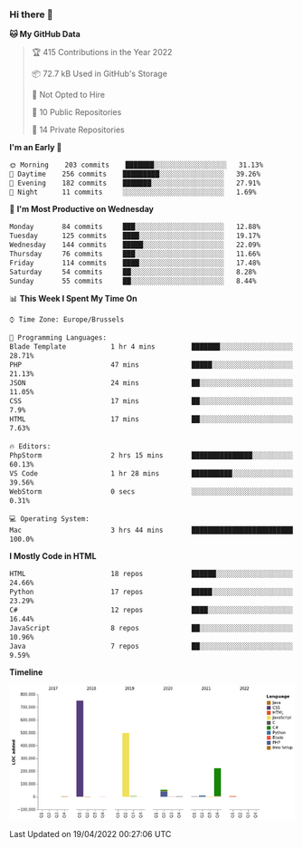 ### Hi there 👋

<!--START_SECTION:waka-->
**🐱 My GitHub Data** 

> 🏆 415 Contributions in the Year 2022
 > 
> 📦 72.7 kB Used in GitHub's Storage 
 > 
> 🚫 Not Opted to Hire
 > 
> 📜 10 Public Repositories 
 > 
> 🔑 14 Private Repositories  
 > 
**I'm an Early 🐤** 

```text
🌞 Morning    203 commits    ███████░░░░░░░░░░░░░░░░░░   31.13% 
🌆 Daytime    256 commits    █████████░░░░░░░░░░░░░░░░   39.26% 
🌃 Evening    182 commits    ███████░░░░░░░░░░░░░░░░░░   27.91% 
🌙 Night      11 commits     ░░░░░░░░░░░░░░░░░░░░░░░░░   1.69%

```
📅 **I'm Most Productive on Wednesday** 

```text
Monday       84 commits     ███░░░░░░░░░░░░░░░░░░░░░░   12.88% 
Tuesday      125 commits    ████░░░░░░░░░░░░░░░░░░░░░   19.17% 
Wednesday    144 commits    █████░░░░░░░░░░░░░░░░░░░░   22.09% 
Thursday     76 commits     ███░░░░░░░░░░░░░░░░░░░░░░   11.66% 
Friday       114 commits    ████░░░░░░░░░░░░░░░░░░░░░   17.48% 
Saturday     54 commits     ██░░░░░░░░░░░░░░░░░░░░░░░   8.28% 
Sunday       55 commits     ██░░░░░░░░░░░░░░░░░░░░░░░   8.44%

```


📊 **This Week I Spent My Time On** 

```text
⌚︎ Time Zone: Europe/Brussels

💬 Programming Languages: 
Blade Template           1 hr 4 mins         ███████░░░░░░░░░░░░░░░░░░   28.71% 
PHP                      47 mins             █████░░░░░░░░░░░░░░░░░░░░   21.13% 
JSON                     24 mins             ██░░░░░░░░░░░░░░░░░░░░░░░   11.05% 
CSS                      17 mins             ██░░░░░░░░░░░░░░░░░░░░░░░   7.9% 
HTML                     17 mins             ██░░░░░░░░░░░░░░░░░░░░░░░   7.63%

🔥 Editors: 
PhpStorm                 2 hrs 15 mins       ███████████████░░░░░░░░░░   60.13% 
VS Code                  1 hr 28 mins        ██████████░░░░░░░░░░░░░░░   39.56% 
WebStorm                 0 secs              ░░░░░░░░░░░░░░░░░░░░░░░░░   0.31%

💻 Operating System: 
Mac                      3 hrs 44 mins       █████████████████████████   100.0%

```

**I Mostly Code in HTML** 

```text
HTML                     18 repos            ██████░░░░░░░░░░░░░░░░░░░   24.66% 
Python                   17 repos            █████░░░░░░░░░░░░░░░░░░░░   23.29% 
C#                       12 repos            ████░░░░░░░░░░░░░░░░░░░░░   16.44% 
JavaScript               8 repos             ██░░░░░░░░░░░░░░░░░░░░░░░   10.96% 
Java                     7 repos             ██░░░░░░░░░░░░░░░░░░░░░░░   9.59%

```


**Timeline**

![Chart not found](https://raw.githubusercontent.com/guillaumedeplancke/guillaumedeplancke/main/charts/bar_graph.png) 


 Last Updated on 19/04/2022 00:27:06 UTC
<!--END_SECTION:waka-->
